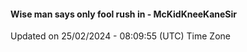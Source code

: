 #### Wise man says only fool rush in - McKidKneeKaneSir
Updated on 25/02/2024 - 08:09:55 (UTC) Time Zone
